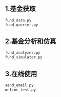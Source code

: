 ## 1.基金获取
```bash
fund_data.py
fund_querier.py
```

## 2.基金分析和仿真
```bash
fund_analyzer.py
fund_simulator.py
```

## 3.在线使用
```bash
send_email.py
online_test.py
```

